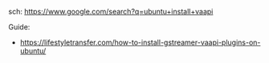 sch: https://www.google.com/search?q=ubuntu+install+vaapi

Guide:
- https://lifestyletransfer.com/how-to-install-gstreamer-vaapi-plugins-on-ubuntu/